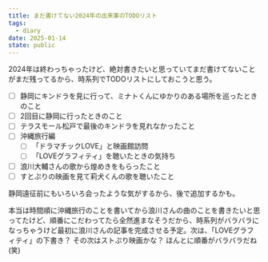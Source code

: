 ```yaml
---
title: まだ書けてない2024年の出来事のTODOリスト
tags:
  - diary
date: 2025-01-14
state: public
---
```

2024年は終わっちゃったけど、絶対書きたいと思っていてまだ書けてないことがまだ残ってるから、時系列でTODOリストにしておこうと思う。

- [ ] 静岡にキンドラを見に行って、ミナトくんにゆかりのある場所を巡ったときのこと
- [ ] 2回目に静岡に行ったときのこと
- [ ] テラスモール松戸で最後のキンドラを見れなかったこと
- [ ] 沖縄旅行編
	- [ ] 「ドラマチックLOVE」と映画館訪問
	- [ ] 「LOVEグラフィティ」を聴いたときの気持ち
- [ ] 浪川大輔さんの歌から煌めきをもらったこと
- [ ] すとぷりの映画を見て莉犬くんの歌を聴いたこと

静岡遠征前にもいろいろ会ったような気がするから、後で追加するかも。

本当は時間順に沖縄旅行のことを書いてから浪川さんの曲のことを書きたいと思ってたけど、順番にこだわってたら全然進まなそうだから、時系列がバラバラになっちゃうけど最初に浪川さんの記事を完成させる予定。次は、「LOVEグラフィティ」の下書き？ その次はストぷり映画かな？ ほんとに順番がバラバラだね(笑)